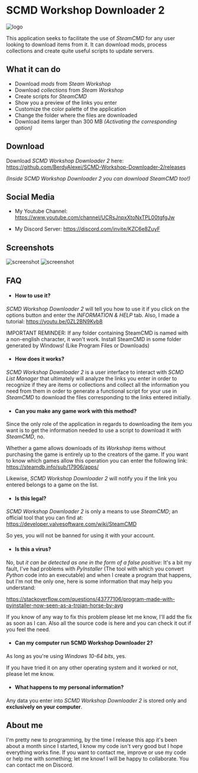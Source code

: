 
# SCMD Workshop Downloader 2
![logo](https://user-images.githubusercontent.com/108490702/187005148-2986e807-61ed-4bcd-9efb-1aa5a5357f3d.png)

This application seeks to facilitate the use of *SteamCMD* for any user looking to download items from it.
It can download mods, process collections and create quite useful scripts to update servers.

## What it can do

- Download *mods* from *Steam Workshop*
- Download *collections* from *Steam Workshop*
- Create scripts for *SteamCMD*
- Show you a preview of the links you enter
- Customize the color palette of the application
- Change the folder where the files are downloaded
- Download items larger than 300 MB *(Activating the corresponding option)*

## Download

Download *SCMD Workshop Downloader 2* here: https://github.com/BerdyAlexei/SCMD-Workshop-Downloader-2/releases

*(Inside SCMD Workshop Downloader 2 you can download SteamCMD too!)*

## Social Media

- My Youtube Channel:   https://www.youtube.com/channel/UCRsJnpxXtoNxTPL00tgfgJw

- My Discord Server:   https://discord.com/invite/KZC6e8ZuyF

## Screenshots

![screenshot](https://user-images.githubusercontent.com/108490702/187007065-704e388e-9975-4fd7-9c48-204978811ed0.png)
![screenshot](https://user-images.githubusercontent.com/108490702/187007074-806979ec-92f1-483d-bb53-32653b98fefb.PNG)

## FAQ

- #### How to use it?
*SCMD Workshop Downloader 2* will tell you how to use it if you click on the options button and enter the *INFORMATION & HELP* tab.
Also, I made a tutorial: https://youtu.be/0ZL2BN9Kvb8

IMPORTANT REMINDER:
If any folder containing SteamCMD is named with a non-english character, it won't work. Install SteamCMD in some folder generated by Windows! (Like Program Files or Downloads)

- #### How does it works?
*SCMD Workshop Downloader 2* is a user interface to interact with *SCMD List Manager* that ultimately will analyze the links you enter in order to recognize if they are items or collections and collect all the information you need from them in order to generate a functional script for your use in *SteamCMD* to download the files corresponding to the links entered initially.

- #### Can you make any game work with this method?
Since the only role of the application in regards to downloading the item you want is to get the information needed to use a script to download it with *SteamCMD*, no.

Whether a game allows downloads of its *Workshop* items without purchasing the game is entirely up to the creators of the game. If you want to know which games allow this operation you can enter the following link: https://steamdb.info/sub/17906/apps/

Likewise, *SCMD Workshop Downloader 2* will notify you if the link you entered belongs to a game on the list.

- #### Is this legal?
*SCMD Workshop Downloader 2* is only a means to use *SteamCMD*; an official tool that you can find at:
https://developer.valvesoftware.com/wiki/SteamCMD

So yes, you will not be banned for using it with your account.

- #### Is this a virus?
No, but *it can be detected as one in the form of a false positive*: It's a bit my fault, I've had problems with *PyInstaller* (The tool with which you convert *Python* code into an executable) and when I create a program that happens, but I'm not the only one, here is some information that may help you understand:

https://stackoverflow.com/questions/43777106/program-made-with-pyinstaller-now-seen-as-a-trojan-horse-by-avg

If you know of any way to fix this problem please let me know, I'll add the fix as soon as I can.
Also all the source code is here and you can check it out if you feel the need.

- #### Can my computer run SCMD Workshop Downloader 2?
As long as you're using *Windows 10-64 bits*, yes.

If you have tried it on any other operating system and it worked or not, please let me know.

- #### What happens to my personal information?
Any data you enter into *SCMD Workshop Downloader 2* is stored only and **exclusively on your computer**.

## About me

I'm pretty new to programming, by the time I release this app it's been about a month since I started, I know my code isn't very good but I hope everything works fine. If you want to contact me, improve or use my code or help me with something; let me know! I will be happy to collaborate. You can contact me on Discord.
